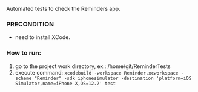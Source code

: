 Automated tests to check the Reminders app.

### PRECONDITION
* need to install XCode.

### How to run:
1. go to the project work directory, ex.: /home/git/ReminderTests
2. execute command:
``` xcodebuild -workspace Reminder.xcworkspace -scheme "Reminder" -sdk iphonesimulator -destination 'platform=iOS Simulator,name=iPhone X,OS=12.2' test ```
